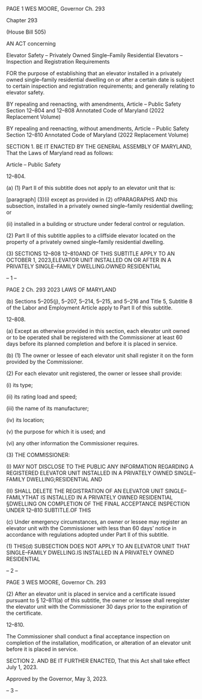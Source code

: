 PAGE 1
WES MOORE, Governor Ch. 293

Chapter 293

(House Bill 505)

AN ACT concerning

Elevator Safety – Privately Owned Single–Family Residential Elevators –
Inspection and Registration Requirements

FOR the purpose of establishing that an elevator installed in a privately owned
single–family residential dwelling on or after a certain date is subject to certain
inspection and registration requirements; and generally relating to elevator safety.

BY repealing and reenacting, with amendments,
Article – Public Safety
Section 12–804 and 12–808
Annotated Code of Maryland
(2022 Replacement Volume)

BY repealing and reenacting, without amendments,
Article – Public Safety
Section 12–810
Annotated Code of Maryland
(2022 Replacement Volume)

SECTION 1. BE IT ENACTED BY THE GENERAL ASSEMBLY OF MARYLAND,
That the Laws of Maryland read as follows:

Article – Public Safety

12–804.

(a) (1) Part II of this subtitle does not apply to an elevator unit that is:

[paragraph] (3)(i) except as provided in (2) ofPARAGRAPHS AND
this subsection, installed in a privately owned single–family residential dwelling; or

(ii) installed in a building or structure under federal control or
regulation.

(2) Part II of this subtitle applies to a cliffside elevator located on the
property of a privately owned single–family residential dwelling.

(3) SECTIONS 12–808 12–810AND OF THIS SUBTITLE APPLY TO AN
OCTOBER 1, 2023,ELEVATOR UNIT INSTALLED ON OR AFTER IN A PRIVATELY
SINGLE–FAMILY DWELLING.OWNED RESIDENTIAL

– 1 –

PAGE 2
Ch. 293 2023 LAWS OF MARYLAND

(b) Sections 5–205(j), 5–207, 5–214, 5–215, and 5–216 and Title 5, Subtitle 8 of
the Labor and Employment Article apply to Part II of this subtitle.

12–808.

(a) Except as otherwise provided in this section, each elevator unit owned or to be
operated shall be registered with the Commissioner at least 60 days before its planned
completion and before it is placed in service.

(b) (1) The owner or lessee of each elevator unit shall register it on the form
provided by the Commissioner.

(2) For each elevator unit registered, the owner or lessee shall provide:

(i) its type;

(ii) its rating load and speed;

(iii) the name of its manufacturer;

(iv) its location;

(v) the purpose for which it is used; and

(vi) any other information the Commissioner requires.

(3) THE COMMISSIONER:

(I) MAY NOT DISCLOSE TO THE PUBLIC ANY INFORMATION
REGARDING A REGISTERED ELEVATOR UNIT INSTALLED IN A PRIVATELY OWNED
SINGLE–FAMILY DWELLING;RESIDENTIAL AND

(II) SHALL DELETE THE REGISTRATION OF AN ELEVATOR UNIT
SINGLE–FAMILYTHAT IS INSTALLED IN A PRIVATELY OWNED RESIDENTIAL
§DWELLING ON COMPLETION OF THE FINAL ACCEPTANCE INSPECTION UNDER
12–810 SUBTITLE.OF THIS

(c) Under emergency circumstances, an owner or lessee may register an elevator
unit with the Commissioner with less than 60 days’ notice in accordance with regulations
adopted under Part II of this subtitle.

(1) THIS(d) SUBSECTION DOES NOT APPLY TO AN ELEVATOR UNIT THAT
SINGLE–FAMILY DWELLING.IS INSTALLED IN A PRIVATELY OWNED RESIDENTIAL

– 2 –

PAGE 3
WES MOORE, Governor Ch. 293

(2) After an elevator unit is placed in service and a certificate issued
pursuant to § 12–811(a) of this subtitle, the owner or lessee shall reregister the elevator
unit with the Commissioner 30 days prior to the expiration of the certificate.

12–810.

The Commissioner shall conduct a final acceptance inspection on completion of the
installation, modification, or alteration of an elevator unit before it is placed in service.

SECTION 2. AND BE IT FURTHER ENACTED, That this Act shall take effect July
1, 2023.

Approved by the Governor, May 3, 2023.

– 3 –